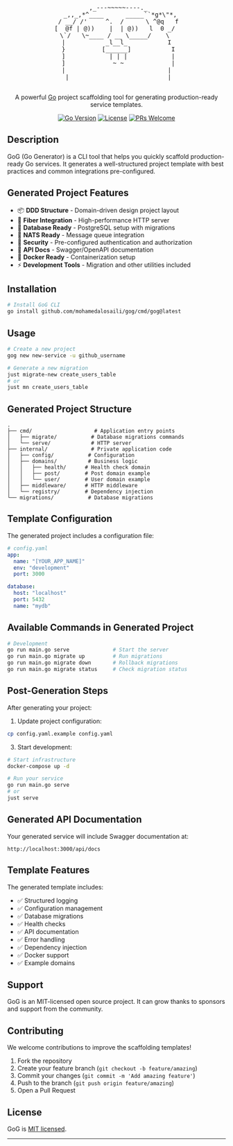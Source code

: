 <p align="center">
  <pre align="center">
          ,_---~~~~~----._         
   _,,_,*^____      _____``*g*\"*, 
  / __/ /'     ^.  /      \ ^@q   f 
 [  @f | @))    |  | @))   l  0 _/  
  \`/   \~____ / __ \_____/    \   
   |           _l__l_           I   
   }          [______]           I  
   ]            | | |            |  
   ]             ~ ~             |  
   |                            |   
    |                           |   
  </pre>
</p>

<p align="center">
  A powerful <a href="https://go.dev" target="_blank">Go</a> project scaffolding tool for generating production-ready service templates.
</p>

<p align="center">
  <a href="#"><img src="https://img.shields.io/badge/go-1.23+-00ADD8?style=flat&logo=go" alt="Go Version" /></a>
  <a href="#"><img src="https://img.shields.io/badge/license-MIT-blue.svg" alt="License" /></a>
  <a href="#"><img src="https://img.shields.io/badge/PRs-welcome-brightgreen.svg" alt="PRs Welcome" /></a>
</p>

## Description

GoG (Go Generator) is a CLI tool that helps you quickly scaffold production-ready Go services. It generates a well-structured project template with best practices and common integrations pre-configured.

## Generated Project Features

- 📦 **DDD Structure** - Domain-driven design project layout
- 🚀 **Fiber Integration** - High-performance HTTP server
- 🔄 **Database Ready** - PostgreSQL setup with migrations
- 📨 **NATS Ready** - Message queue integration
- 🔐 **Security** - Pre-configured authentication and authorization
- 📝 **API Docs** - Swagger/OpenAPI documentation
- 🐳 **Docker Ready** - Containerization setup
- ⚡ **Development Tools** - Migration and other utilities included

## Installation

```bash
# Install GoG CLI
go install github.com/mohamedalosaili/gog/cmd/gog@latest
```

## Usage

```bash
# Create a new project
gog new new-service -u github_username

# Generate a new migration
just migrate-new create_users_table
# or 
just mn create_users_table
```

## Generated Project Structure

```
.
├── cmd/                    # Application entry points
│   ├── migrate/           # Database migrations commands
│   └── serve/             # HTTP server
├── internal/              # Private application code
│   ├── config/           # Configuration
│   ├── domains/          # Business logic
│   │   ├── health/      # Health check domain
│   │   ├── post/        # Post domain example
│   │   └── user/        # User domain example
│   ├── middleware/      # HTTP middleware
│   └── registry/        # Dependency injection
└── migrations/           # Database migrations
```

## Template Configuration

The generated project includes a configuration file:

```yaml
# config.yaml
app:
  name: "[YOUR_APP_NAME]"
  env: "development"
  port: 3000

database:
  host: "localhost"
  port: 5432
  name: "mydb"
```

## Available Commands in Generated Project

```bash
# Development
go run main.go serve              # Start the server
go run main.go migrate up         # Run migrations
go run main.go migrate down       # Rollback migrations
go run main.go migrate status     # Check migration status
```

## Post-Generation Steps

After generating your project:

1. Update project configuration:
```bash
cp config.yaml.example config.yaml
```


3. Start development:
```bash
# Start infrastructure
docker-compose up -d

# Run your service
go run main.go serve
# or
just serve
```

## Generated API Documentation

Your generated service will include Swagger documentation at:
```
http://localhost:3000/api/docs
```

## Template Features

The generated template includes:

- ✅ Structured logging
- ✅ Configuration management
- ✅ Database migrations
- ✅ Health checks
- ✅ API documentation
- ✅ Error handling
- ✅ Dependency injection
- ✅ Docker support
- ✅ Example domains

## Support

GoG is an MIT-licensed open source project. It can grow thanks to sponsors and support from the community.


## Contributing

We welcome contributions to improve the scaffolding templates!

1. Fork the repository
2. Create your feature branch (`git checkout -b feature/amazing`)
3. Commit your changes (`git commit -m 'Add amazing feature'`)
4. Push to the branch (`git push origin feature/amazing`)
5. Open a Pull Request

## License

GoG is [MIT licensed](LICENSE).

---